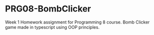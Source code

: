 # PRG08-BombClicker
Week 1 Homework assignment for Programming 8 course. Bomb Clicker game made in typescript using OOP principles.

